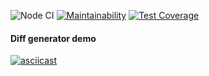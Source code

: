 ![Node CI](https://github.com/krvital/frontend-project-lvl2/workflows/Node%20CI/badge.svg?branch=main)
[![Maintainability](https://api.codeclimate.com/v1/badges/1cf6273f14db3e28d02a/maintainability)](https://codeclimate.com/github/krvital/frontend-project-lvl2/maintainability)
[![Test Coverage](https://api.codeclimate.com/v1/badges/1cf6273f14db3e28d02a/test_coverage)](https://codeclimate.com/github/krvital/frontend-project-lvl2/test_coverage)

#### Diff generator demo
[![asciicast](https://asciinema.org/a/gAKhap6qxPqcXsYsgHExw2MK1.svg)](https://asciinema.org/a/gAKhap6qxPqcXsYsgHExw2MK1)
